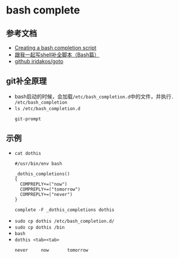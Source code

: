 # bash complete

## 参考文档

* [Creating a bash completion script](https://iridakos.com/tutorials/2018/03/01/bash-programmable-completion-tutorial.html)
* [跟我一起写shell补全脚本（Bash篇）](https://segmentfault.com/a/1190000002968878)
* [github iridakos/goto](https://github.com/iridakos/goto)

## git补全原理

* bash启动的时候，会加载`/etc/bash_completion.d`中的文件，并执行`. /etc/bash_completion`
* `ls /etc/bash_completion.d`
  ```
  git-prompt
  ```

## 示例

* `cat dothis`
  ```
  #/usr/bin/env bash
  
  _dothis_completions()
  {
    COMPREPLY+=("now")
    COMPREPLY+=("tomorrow")
    COMPREPLY+=("never")
  }
  
  complete -F _dothis_completions dothis
  ```
* `sudo cp dothis /etc/bash_completion.d/`
* `sudo cp dothis /bin`
* `bash`
* `dothis <tab><tab>`
  ```
  never     now       tomorrow
  ```